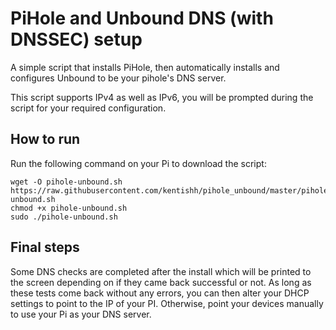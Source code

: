 # PiHole and Unbound DNS (with DNSSEC) setup

A simple script that installs PiHole, then automatically installs and configures Unbound to be your pihole's DNS server.

This script supports IPv4 as well as IPv6, you will be prompted during the script for your required configuration.

## How to run

Run the following command on your Pi to download the script:

```
wget -O pihole-unbound.sh https://raw.githubusercontent.com/kentishh/pihole_unbound/master/pihole-unbound.sh
chmod +x pihole-unbound.sh
sudo ./pihole-unbound.sh
```
## Final steps

Some DNS checks are completed after the install which will be printed to the screen depending on if they came back successful or not. As long as these tests come back without any errors, you can then alter your DHCP settings to point to the IP of your PI. Otherwise, point your devices manually to use your Pi as your DNS server.
